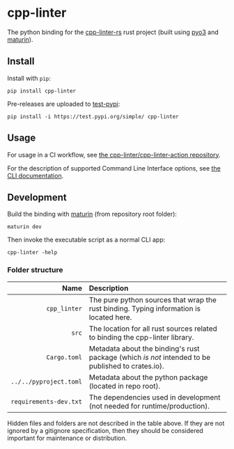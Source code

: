 # cpp-linter
<!-- start -->
The python binding for the [cpp-linter-rs][this] rust project
(built using [pyo3](https://pyo3.rs) and [maturin]).

[this]: https://github.com/cpp-linter/cpp-linter-rs
[maturin]: https://maturin.rs

## Install

Install with `pip`:

```text
pip install cpp-linter
```

Pre-releases are uploaded to [test-pypi](https://test.pypi.org/project/cpp-linter/):

```text
pip install -i https://test.pypi.org/simple/ cpp-linter
```

## Usage

For usage in a CI workflow, see
[the cpp-linter/cpp-linter-action repository](https://github.com/cpp-linter/cpp-linter-action).

For the description of supported Command Line Interface options, see
[the CLI documentation](https://cpp-linter.github.io/cpp-linter-rs/cli.html).

## Development

Build the binding with [maturin] (from repository root folder):

```text
maturin dev
```

Then invoke the executable script as a normal CLI app:

```text
cpp-linter -help
```

### Folder structure

| Name | Description |
|-----:|:------------|
| `cpp_linter` | The pure python sources that wrap the rust binding. Typing information is located here. |
| `src` | The location for all rust sources related to binding the cpp-linter library. |
| `Cargo.toml` | Metadata about the binding's rust package (which _is not_ intended to be published to crates.io). |
| `../../pyproject.toml` | Metadata about the python package (located in repo root). |
| `requirements-dev.txt` | The dependencies used in development (not needed for runtime/production). |

Hidden files and folders are not described in the table above.
If they are not ignored by a gitignore specification, then they should be considered
important for maintenance or distribution.
